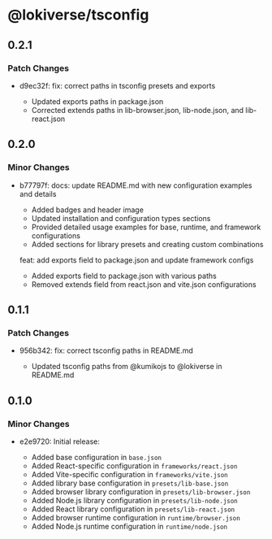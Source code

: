 # @lokiverse/tsconfig

## 0.2.1

### Patch Changes

- d9ec32f: fix: correct paths in tsconfig presets and exports

  - Updated exports paths in package.json
  - Corrected extends paths in lib-browser.json, lib-node.json, and lib-react.json

## 0.2.0

### Minor Changes

- b77797f: docs: update README.md with new configuration examples and details

  - Added badges and header image
  - Updated installation and configuration types sections
  - Provided detailed usage examples for base, runtime, and framework configurations
  - Added sections for library presets and creating custom combinations

  feat: add exports field to package.json and update framework configs

  - Added exports field to package.json with various paths
  - Removed extends field from react.json and vite.json configurations

## 0.1.1

### Patch Changes

- 956b342: fix: correct tsconfig paths in README.md

  - Updated tsconfig paths from @kumikojs to @lokiverse in README.md

## 0.1.0

### Minor Changes

- e2e9720: Initial release:

  - Added base configuration in `base.json`
  - Added React-specific configuration in `frameworks/react.json`
  - Added Vite-specific configuration in `frameworks/vite.json`
  - Added library base configuration in `presets/lib-base.json`
  - Added browser library configuration in `presets/lib-browser.json`
  - Added Node.js library configuration in `presets/lib-node.json`
  - Added React library configuration in `presets/lib-react.json`
  - Added browser runtime configuration in `runtime/browser.json`
  - Added Node.js runtime configuration in `runtime/node.json`
